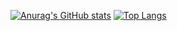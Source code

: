 [![Anurag's GitHub stats](https://github-readme-stats.vercel.app/api?username=DavySz)](https://github.com/anuraghazra/github-readme-stats)
[![Top Langs](https://github-readme-stats.vercel.app/api/top-langs/?username=DavySz)](https://github.com/anuraghazra/github-readme-stats)
